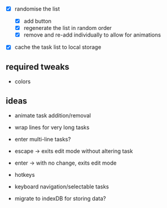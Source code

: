 
- [x] randomise the list
    - [x] add button
    - [x] regenerate the list in random order
    - [x] remove and re-add individually to allow for animations
    
- [x] cache the task list to local storage


## required tweaks

- colors



## ideas

- animate task addition/removal
- wrap lines for very long tasks
- enter multi-line tasks?

- escape -> exits edit mode without altering task
- enter -> with no change, exits edit mode

- hotkeys
- keyboard navigation/selectable tasks

- migrate to indexDB for storing data?